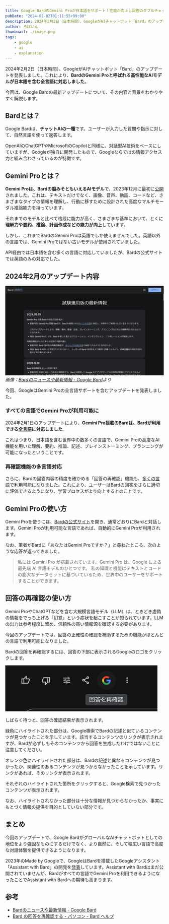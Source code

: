 ```yaml
---
title: Google BardのGemini Proが日本語をサポート！性能が向上し回答のダブルチェックも可能に
pubDate: "2024-02-02T01:11:55+09:00"
description: 2024年2月2日（日本時間）、GoogleがAIチャットボット「Bard」のアップデートを発表しました。これにより、BardのGemini Proと呼ばれるAIモデルが日本語を含む全言語に対応しました。今回は、Google Bardの最新アップデートについて、その内容と背景をわかりやすく解説します。
author: ろぼいん
thumbnail: ./image.png
tags:
    - google
    - ai
    - explanation
---
```


2024年2月2日（日本時間）、GoogleがAIチャットボット「Bard」のアップデートを発表しました。これにより、**BardのGemini Proと呼ばれる高性能なAIモデルが日本語を含む全言語に対応しました**。

今回は、Google Bardの最新アップデートについて、その内容と背景をわかりやすく解説します。

## Bardとは？

Google Bardは、**チャットAIの一種**です。ユーザーが入力した質問や指示に対して、自然言語を使って返答します。

OpenAIのChatGPTやMicrosoftのCopilotと同様に、対話型AI技術をベースにしていますが、Googleが独自に開発したもので、Googleならではの情報アクセス力と組み合わさっているのが特徴です。

## Gemini Proとは？

**Gemini Proは、Bardの脳みそともいえるAIモデル**で、2023年12月に最初に[公開](https://blog.google/products/bard/google-bard-try-gemini-ai/)されました。これは、テキストだけでなく、画像、音声、動画、コードなど、さまざまなタイプの情報を理解し、行動に移すために設計された高度なマルチモーダル推論能力を持っています。

それまでのモデルと比べて格段に能力が高く、さまざまな基準において、とくに**理解力や要約、推論、計画作成などの能力が向上**しています。

しかし、これまでBardのGemini Proは英語でしか使えませんでした。英語以外の言語では、Gemini Proではない古いモデルが使用されていました。

API経由では日本語を含む多くの言語に対応していましたが、Bardの公式サイトでは英語のみの対応でした。

## 2024年2月のアップデート内容

![画像：Bardのニュースや最新情報 - Google Bardより](./image.png)
*画像：[Bardのニュースや最新情報 - Google Bard](https://bard.google.com/updates)より*

今回、GoogleはGemini Proの全言語サポートを含むアップデートを発表しました。

### すべての言語でGemini Proが利用可能に

2024年2月1日のアップデートにより、**Gemini Pro搭載のBardは、Bardが利用できる[全言語](https://support.google.com/bard/?p=gemini_pro_countries)に対応しました**。

これはつまり、日本語を含む世界中の数多くの言語で、Gemini Proの高度なAI機能を用いた理解、要約、推論、記述、ブレインストーミング、プランニングが可能になったということです。

### 再確認機能の多言語対応

さらに、Bardの回答内容の精度を確かめる「回答の再確認」機能も、[多くの言語](https://support.google.com/bard?p=exup_dc_exp)で利用可能になりました。これにより、ユーザーはBardの回答をさらに適切に評価できるようになり、学習プロセスがより向上するとのことです。

## Gemini Proの使い方

Gemini Proを使うには、[Bardの公式サイト](https://bard.google.com)を開き、通常どおりにBardと対話します。Gemini Proが利用可能な言語であれば、自動的にGemini Proが利用されます。

なお、筆者がBardに「あなたはGemini Proですか？」と尋ねたところ、次のような応答が返ってきました。

> 私には Gemini Pro が搭載されています。Gemini Pro は、Google による最先端  AI 言語モデルのひとつです。 私の知識と機能はテキストとコードの膨大なデータセットに基づいているため、世界中のユーザーをサポートすることができます。

## 回答の再確認の使い方

Gemini ProやChatGPTなどを含む大規模言語モデル（LLM）は、ときどき虚偽の情報をでっち上げる「幻覚」という症状を起こすことが知られています。LLMの出力は参考程度に留め、信頼性の高い情報源を確認する必要があります。

今回のアップデートでは、回答の正確性の確認を補助するための機能がほとんどの言語で利用可能になりました。

Bardの回答を再確認するには、回答の下部に表示されるGoogleのロゴをクリックします。

![Bardのメニューのスクリーンショット](./image-1.png)

しばらく待つと、回答の確認結果が表示されます。

緑色にハイライトされた部分は、Google検索でBardの記述と似ているコンテンツが見つかったことを示しています。該当するコンテンツのリンクが表示されますが、Bardが必ずしもそのコンテンツから回答を生成したわけではないことに注意してください。

オレンジ色にハイライトされた部分は、Bardの記述と異なるコンテンツが見つかったか、関連性のあるコンテンツが見つからなかったことを示しています。リンクがあれば、そのリンクが表示されます。

それぞれのハイライトされた箇所をクリックすると、Google検索で見つかったコンテンツが表示されます。

なお、ハイライトされなかった部分は十分な情報が見つからなかったか、事実にもとづく情報の提供を目的としていない部分です。

## まとめ

今回のアップデートで、Google BardがグローバルなAIチャットボットとしての地位をより強固なものにするだけでなく、より自然に、そして幅広い言語で高度な対話体験を提供できるようになります。

2023年のMade by Googleで、GoogleはBardを搭載したGoogleアシスタント「Assistant with Bard」の開発を[発表](https://blog.google/products/assistant/google-assistant-bard-generative-ai/)しています。Assistant with Bardはまだ公開されていませんが、Bardがすべての言語でGemini Proを利用できるようになったことでAssistant with Bardへの期待も高まります。

## 参考

- [Bardのニュースや最新情報 - Google Bard](https://bard.google.com/updates)
- [Bard の回答を再確認する - パソコン - Bard ヘルプ](https://support.google.com/bard/answer/14143489?hl=ja)
